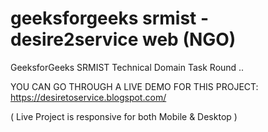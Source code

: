 # geeksforgeeks srmist - desire2service web (NGO)
GeeksforGeeks SRMIST Technical Domain Task Round ..
 
YOU CAN GO THROUGH A LIVE DEMO FOR THIS PROJECT:
https://desiretoservice.blogspot.com/

( Live Project is responsive for both Mobile & Desktop )
